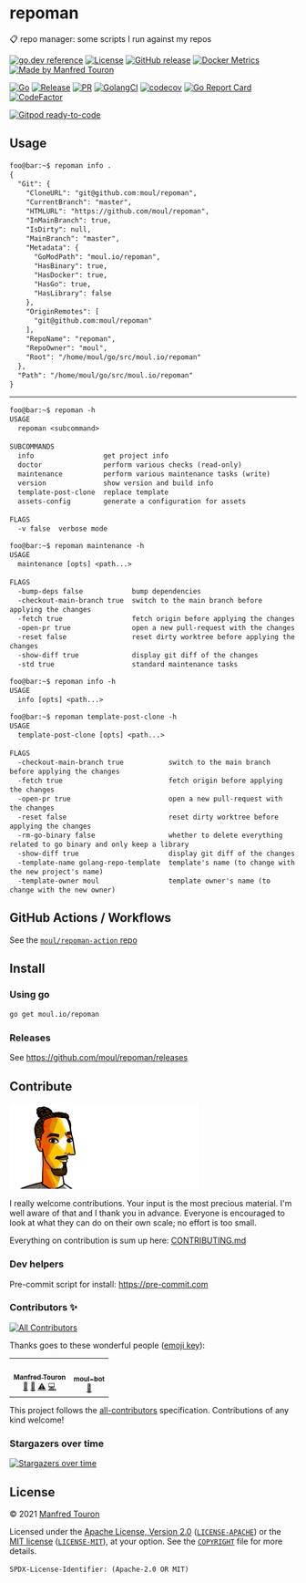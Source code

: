 # repoman

📋 repo manager: some scripts I run against my repos

[![go.dev reference](https://img.shields.io/badge/go.dev-reference-007d9c?logo=go&logoColor=white)](https://pkg.go.dev/moul.io/repoman)
[![License](https://img.shields.io/badge/license-Apache--2.0%20%2F%20MIT-%2397ca00.svg)](https://github.com/moul/repoman/blob/main/COPYRIGHT)
[![GitHub release](https://img.shields.io/github/release/moul/repoman.svg)](https://github.com/moul/repoman/releases)
[![Docker Metrics](https://images.microbadger.com/badges/image/moul/repoman.svg)](https://microbadger.com/images/moul/repoman)
[![Made by Manfred Touron](https://img.shields.io/badge/made%20by-Manfred%20Touron-blue.svg?style=flat)](https://manfred.life/)

[![Go](https://github.com/moul/repoman/workflows/Go/badge.svg)](https://github.com/moul/repoman/actions?query=workflow%3AGo)
[![Release](https://github.com/moul/repoman/workflows/Release/badge.svg)](https://github.com/moul/repoman/actions?query=workflow%3ARelease)
[![PR](https://github.com/moul/repoman/workflows/PR/badge.svg)](https://github.com/moul/repoman/actions?query=workflow%3APR)
[![GolangCI](https://golangci.com/badges/github.com/moul/repoman.svg)](https://golangci.com/r/github.com/moul/repoman)
[![codecov](https://codecov.io/gh/moul/repoman/branch/main/graph/badge.svg)](https://codecov.io/gh/moul/repoman)
[![Go Report Card](https://goreportcard.com/badge/moul.io/repoman)](https://goreportcard.com/report/moul.io/repoman)
[![CodeFactor](https://www.codefactor.io/repository/github/moul/repoman/badge)](https://www.codefactor.io/repository/github/moul/repoman)

[![Gitpod ready-to-code](https://img.shields.io/badge/Gitpod-ready--to--code-blue?logo=gitpod)](https://gitpod.io/#https://github.com/moul/repoman)

## Usage

[embedmd]:# (.tmp/example-info.txt console)
```console
foo@bar:~$ repoman info .
{
  "Git": {
    "CloneURL": "git@github.com:moul/repoman",
    "CurrentBranch": "master",
    "HTMLURL": "https://github.com/moul/repoman",
    "InMainBranch": true,
    "IsDirty": null,
    "MainBranch": "master",
    "Metadata": {
      "GoModPath": "moul.io/repoman",
      "HasBinary": true,
      "HasDocker": true,
      "HasGo": true,
      "HasLibrary": false
    },
    "OriginRemotes": [
      "git@github.com:moul/repoman"
    ],
    "RepoName": "repoman",
    "RepoOwner": "moul",
    "Root": "/home/moul/go/src/moul.io/repoman"
  },
  "Path": "/home/moul/go/src/moul.io/repoman"
}
```

---

[embedmd]:# (.tmp/usage.txt console)
```console
foo@bar:~$ repoman -h
USAGE
  repoman <subcommand>

SUBCOMMANDS
  info                 get project info
  doctor               perform various checks (read-only)
  maintenance          perform various maintenance tasks (write)
  version              show version and build info
  template-post-clone  replace template
  assets-config        generate a configuration for assets

FLAGS
  -v false  verbose mode
```

[embedmd]:# (.tmp/usage-maintenance.txt console)
```console
foo@bar:~$ repoman maintenance -h
USAGE
  maintenance [opts] <path...>

FLAGS
  -bump-deps false            bump dependencies
  -checkout-main-branch true  switch to the main branch before applying the changes
  -fetch true                 fetch origin before applying the changes
  -open-pr true               open a new pull-request with the changes
  -reset false                reset dirty worktree before applying the changes
  -show-diff true             display git diff of the changes
  -std true                   standard maintenance tasks
```

[embedmd]:# (.tmp/usage-info.txt console)
```console
foo@bar:~$ repoman info -h
USAGE
  info [opts] <path...>
```

[embedmd]:# (.tmp/usage-template-post-clone.txt console)
```console
foo@bar:~$ repoman template-post-clone -h
USAGE
  template-post-clone [opts] <path...>

FLAGS
  -checkout-main-branch true           switch to the main branch before applying the changes
  -fetch true                          fetch origin before applying the changes
  -open-pr true                        open a new pull-request with the changes
  -reset false                         reset dirty worktree before applying the changes
  -rm-go-binary false                  whether to delete everything related to go binary and only keep a library
  -show-diff true                      display git diff of the changes
  -template-name golang-repo-template  template's name (to change with the new project's name)
  -template-owner moul                 template owner's name (to change with the new owner)
```

## GitHub Actions / Workflows

See the [`moul/repoman-action` repo](https://github.com/moul/repoman-action)

## Install

### Using go

```sh
go get moul.io/repoman
```

### Releases

See https://github.com/moul/repoman/releases

## Contribute

![Contribute <3](https://raw.githubusercontent.com/moul/moul/main/contribute.gif)

I really welcome contributions.
Your input is the most precious material.
I'm well aware of that and I thank you in advance.
Everyone is encouraged to look at what they can do on their own scale;
no effort is too small.

Everything on contribution is sum up here: [CONTRIBUTING.md](./CONTRIBUTING.md)

### Dev helpers

Pre-commit script for install: https://pre-commit.com

### Contributors ✨

<!-- ALL-CONTRIBUTORS-BADGE:START - Do not remove or modify this section -->
[![All Contributors](https://img.shields.io/badge/all_contributors-2-orange.svg)](#contributors)
<!-- ALL-CONTRIBUTORS-BADGE:END -->

Thanks goes to these wonderful people ([emoji key](https://allcontributors.org/docs/en/emoji-key)):

<!-- ALL-CONTRIBUTORS-LIST:START - Do not remove or modify this section -->
<!-- prettier-ignore-start -->
<!-- markdownlint-disable -->
<table>
  <tr>
    <td align="center"><a href="http://manfred.life"><img src="https://avatars1.githubusercontent.com/u/94029?v=4" width="100px;" alt=""/><br /><sub><b>Manfred Touron</b></sub></a><br /><a href="#maintenance-moul" title="Maintenance">🚧</a> <a href="https://github.com/moul/repoman/commits?author=moul" title="Documentation">📖</a> <a href="https://github.com/moul/repoman/commits?author=moul" title="Tests">⚠️</a> <a href="https://github.com/moul/repoman/commits?author=moul" title="Code">💻</a></td>
    <td align="center"><a href="https://manfred.life/moul-bot"><img src="https://avatars1.githubusercontent.com/u/41326314?v=4" width="100px;" alt=""/><br /><sub><b>moul-bot</b></sub></a><br /><a href="#maintenance-moul-bot" title="Maintenance">🚧</a></td>
  </tr>
</table>

<!-- markdownlint-enable -->
<!-- prettier-ignore-end -->
<!-- ALL-CONTRIBUTORS-LIST:END -->

This project follows the [all-contributors](https://github.com/all-contributors/all-contributors)
specification. Contributions of any kind welcome!

### Stargazers over time

[![Stargazers over time](https://starchart.cc/moul/repoman.svg)](https://starchart.cc/moul/repoman)

## License

© 2021   [Manfred Touron](https://manfred.life)

Licensed under the [Apache License, Version 2.0](https://www.apache.org/licenses/LICENSE-2.0)
([`LICENSE-APACHE`](LICENSE-APACHE)) or the [MIT license](https://opensource.org/licenses/MIT)
([`LICENSE-MIT`](LICENSE-MIT)), at your option.
See the [`COPYRIGHT`](COPYRIGHT) file for more details.

`SPDX-License-Identifier: (Apache-2.0 OR MIT)`
